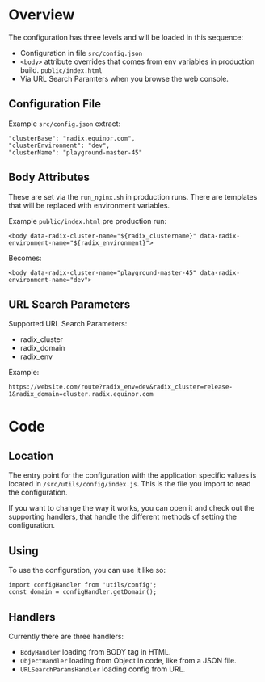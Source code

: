 # Overview

The configuration has three levels and will be loaded in this sequence:
- Configuration in file `src/config.json`
- `<body>` attribute overrides that comes from env variables in production
build. `public/index.html`
- Via URL Search Paramters when you browse the web console.

## Configuration File

Example `src/config.json` extract:

    "clusterBase": "radix.equinor.com",
    "clusterEnvironment": "dev",
    "clusterName": "playground-master-45"

## Body Attributes
These are set via the `run_nginx.sh` in production runs. There are templates that
will be replaced with environment variables.

Example `public/index.html` pre production run:

    <body data-radix-cluster-name="${radix_clustername}" data-radix-environment-name="${radix_environment}">

Becomes:

    <body data-radix-cluster-name="playground-master-45" data-radix-environment-name="dev">

## URL Search Parameters
Supported URL Search Parameters:
- radix_cluster
- radix_domain
- radix_env

Example:

    https://website.com/route?radix_env=dev&radix_cluster=release-1&radix_domain=cluster.radix.equinor.com

# Code

## Location
The entry point for the configuration with the application specific values is
located in `/src/utils/config/index.js`. This is the file you import to read the
configuration.

If you want to change the way it works, you can open it and check out the
supporting handlers, that handle the different methods of setting the
configuration.

## Using
To use the configuration, you can use it like so:

    import configHandler from 'utils/config';
    const domain = configHandler.getDomain();

## Handlers
Currently there are three handlers:
- `BodyHandler` loading from BODY tag in HTML.
- `ObjectHandler` loading from Object in code, like from a JSON file.
- `URLSearchParamsHandler` loading config from URL.
